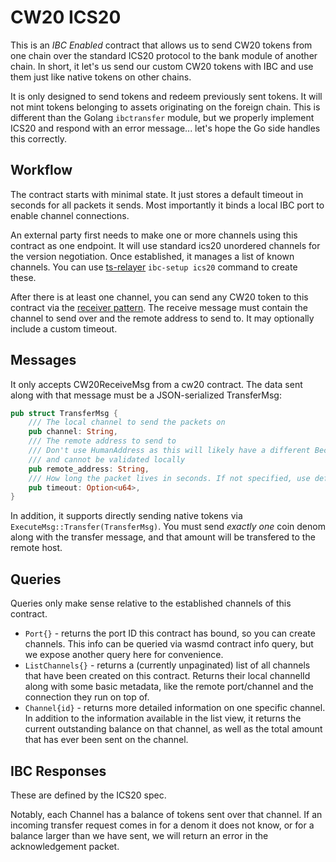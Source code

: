 # CW20 ICS20

This is an *IBC Enabled* contract that allows us to send CW20 tokens from one chain over the standard ICS20
protocol to the bank module of another chain. In short, it let's us send our custom CW20 tokens with IBC and use
them just like native tokens on other chains.

It is only designed to send tokens and redeem previously sent tokens. It will not mint tokens belonging
to assets originating on the foreign chain. This is different than the Golang `ibctransfer` module, but
we properly implement ICS20 and respond with an error message... let's hope the Go side handles this correctly.

## Workflow

The contract starts with minimal state. It just stores a default timeout in seconds for all packets it sends.
Most importantly it binds a local IBC port to enable channel connections.

An external party first needs to make one or more channels using this contract as one endpoint. It will use standard ics20
unordered channels for the version negotiation. Once established, it manages a list of known channels. You can use
[ts-relayer](https://github.com/confio/ts-relayer) `ibc-setup ics20` command to create these.

After there is at least one channel, you can send any CW20 token to this contract via the
[receiver pattern](https://github.com/CosmWasm/cosmwasm-plus/blob/master/packages/cw20/README.md#receiver).
The receive message must contain the channel to send over and the remote address to send to. It may optionally
include a custom timeout.

## Messages

It only accepts CW20ReceiveMsg from a cw20 contract. The data sent along with that message must be a JSON-serialized
TransferMsg:

```rust
pub struct TransferMsg {
    /// The local channel to send the packets on
    pub channel: String,
    /// The remote address to send to
    /// Don't use HumanAddress as this will likely have a different Bech32 prefix than we use
    /// and cannot be validated locally
    pub remote_address: String,
    /// How long the packet lives in seconds. If not specified, use default_timeout
    pub timeout: Option<u64>,
}
```

In addition, it supports directly sending native tokens via `ExecuteMsg::Transfer(TransferMsg)`.
You must send *exactly one* coin denom along with the transfer message, and that amount will be transfered
to the remote host.

## Queries

Queries only make sense relative to the established channels of this contract.

* `Port{}` - returns the port ID this contract has bound, so you can create channels. This info can be queried 
  via wasmd contract info query, but we expose another query here for convenience.
* `ListChannels{}` - returns a (currently unpaginated) list of all channels that have been created on this contract.
  Returns their local channelId along with some basic metadata, like the remote port/channel and the connection they
  run on top of.
* `Channel{id}` - returns more detailed information on one specific channel. In addition to the information available
  in the list view, it returns the current outstanding balance on that channel, as well as the total amount that
  has ever been sent on the channel.
  
## IBC Responses

These are defined by the ICS20 spec.

Notably, each Channel has a balance of tokens sent over that channel. If an incoming transfer request comes in for
a denom it does not know, or for a balance larger than we have sent, we will return an error in the acknowledgement
packet.